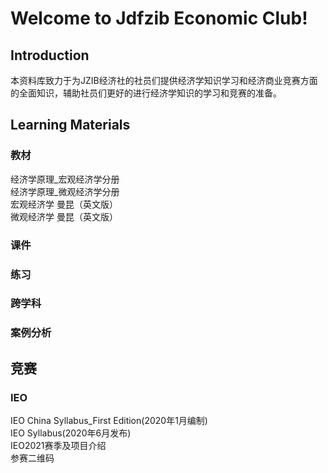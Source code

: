 # Welcome to Jdfzib Economic Club!
## Introduction
本资料库致力于为JZIB经济社的社员们提供经济学知识学习和经济商业竞赛方面的全面知识，辅助社员们更好的进行经济学知识的学习和竞赛的准备。
## Learning Materials
### 教材
经济学原理_宏观经济学分册<br/>
经济学原理_微观经济学分册<br/>
宏观经济学 曼昆（英文版）<br/>
微观经济学 曼昆（英文版）<br/>
### 课件
### 练习
### 跨学科
### 案例分析

## 竞赛
### IEO
IEO China Syllabus_First Edition(2020年1月编制)<br/>
IEO Syllabus(2020年6月发布)<br/>
IEO2021赛季及项目介绍<br/>
参赛二维码<br/>
### 


